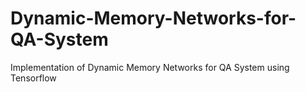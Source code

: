 # Dynamic-Memory-Networks-for-QA-System
Implementation of Dynamic Memory Networks for QA System using Tensorflow
